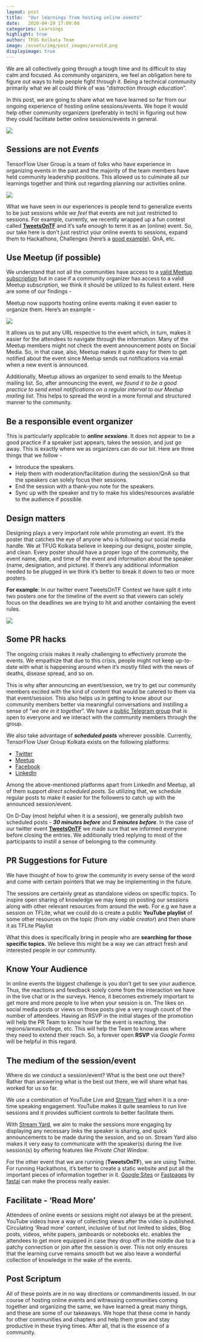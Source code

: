```yaml
---
layout: post
title:  "Our learnings from hosting online events"
date:   2020-04-29 17:00:00
categories: Learnings
highlight: true
author: TFUG Kolkata Team
image: /assets/img/post_images/arnold.png
displayimage: true
---
```

We are all collectively going through a tough time and its difficult to stay calm and focused. As community organizers, we feel an obligation here to figure out ways to help people fight through it. Being a technical community primarily what we all could think of was “*distraction through education*”.

In this post, we are going to share what we have learned so far from our ongoing experience of hosting online sessions/events. We hope it would help other community organizers (preferably in tech) in figuring out how they could facilitate better online sessions/events in general.

![](/assets/img/post_images/arnold.png)

## Sessions are not ***Events***

TensorFlow User Group is a team of folks who have experience in organizing events in the past and the majority of the team members have held community leadership positions. This allowed us to culminate all our learnings together and think out regarding planning our activities online.

![](/assets/img/post_images/session.png)

What we have seen in our experiences is people tend to generalize events to be just sessions while *we feel* that events are not just restricted to sessions. For example, currently, we recently wrapped up a fun contest called **[<span class="underline">TweetsOnTF</span>](https://tfugkol.github.io/tweets-on-tf/)** and it’s safe enough to term it as an (online) event. So, our take here is don’t just restrict your online events to sessions, expand them to Hackathons, Challenges (here’s a [<span class="underline">good example</span>](https://www.meetup.com/en-AU/tfugmumbai/events/269586837/)), QnA, etc.

## Use Meetup (if possible)

We understand that not all the communities have access to a [<span class="underline">valid Meetup subscription</span>](http://meetup.com) but in case if a community organizer has access to a valid Meetup subscription, we think it should be utilized to its fullest extent. Here are some of our findings -

Meetup now supports hosting online events making it even easier to organize them. Here’s an example -

![](/assets/img/post_images/khanh_session.png)

It allows us to put any URL respective to the event which, in turn, makes it easier for the attendees to navigate through the information. Many of the Meetup members might not check the event announcement posts on Social Media. So, in that case, also, Meetup makes it quite easy for them to get notified about the event since Meetup sends out notifications via email when a new event is announced.

Additionally, Meetup allows an organizer to send emails to the Meetup mailing list. So, after announcing the event, *we found it to be a good practice to send email notifications on a regular interval to our Meetup mailing list*. This helps to spread the word in a more formal and structured manner to the community.

## Be a responsible event organizer

This is particularly applicable to ***online sessions***. It does not appear to be a good practice if a speaker just appears, takes the session, and just go away. This is exactly where we as organizers can do our bit. Here are three things that we follow -

- Introduce the speakers.
- Help them with moderation/facilitation during the session/QnA so that the speakers can solely focus their sessions.
- End the session with a thank-you note for the speakers.
- Sync up with the speaker and try to make his slides/resources available to the audience if possible.

## Design matters

Designing plays a very important role while promoting an event. It’s the poster that catches the eye of anyone who is following our social media handle. We at TFUG Kolkata believe in keeping our designs, poster simple, and clean. Every poster should have a proper logo of the community, the event name, date, and time of the event and information about the speaker (name, designation, and picture). If there’s any additional information needed to be plugged in we think it’s better to break it down to two or more posters.

**For example**: In our twitter event TweetsOnTF Contest we have split it into two posters one for the timeline of the event so that viewers can solely focus on the deadlines we are trying to hit and another containing the event rules.

![](/assets/img/post_images/tweets_design.png)

## Some PR hacks

The ongoing crisis makes it really challenging to effectively promote the events. We empathize that due to this crisis, people might not keep up-to-date with what is happening around when it’s mostly filled with the news of deaths, disease spread, and so on.

This is why after announcing an event/session, we try to get our community members excited with the kind of content that would be catered to them via that event/session. This also helps us in getting to know about our community members better via meaningful conversations and instilling a sense of “*we are in it together*”. We have a [<span class="underline">public Telegram group</span>](http://t.me/TFUGKol) that is open to everyone and we interact with the community members through the group.

We also take advantage of ***scheduled posts*** wherever possible. Currently, TensorFlow User Group Kolkata exists on the following platforms:

- [<span class="underline">Twitter</span>](https://twitter.com/TFUGKol)
- [<span class="underline">Meetup</span>](https://www.meetup.com/TFUG-Kol)
- [<span class="underline">Facebook</span>](http://facebook.com/TFUGKol/)
- [<span class="underline">LinkedIn</span>](https://www.linkedin.com/company/tfug-kol/)

Among the above-mentioned platforms apart from LinkedIn and Meetup, all of them support *direct scheduled posts*. So utilizing that, we schedule regular posts to make it easier for the followers to catch up with the announced session/event.

On D-Day (most helpful when it is a session), we generally publish two scheduled posts - ***30 minutes before*** and ***5 minutes before***. In the case of our twitter event [**<span class="underline">TweetsOnTF</span>**](https://tfugkol.github.io/tweets-on-tf/) we made sure that we informed everyone before closing the entries. We additionally tried replying to most of the participants to instill a sense of belonging to the community.

## PR Suggestions for Future

We have thought of how to grow the community in every sense of the word and come with certain pointers that we may be implementing in the future.

The sessions are certainly great as standalone videos on specific topics. To inspire open sharing of knowledge we may keep on posting our sessions along with other relevant resources from around the web. For e.g we have a session on TFLite, what we could do is create a public **YouTube playlist** of some other resources on the topic (from *any viable creator*) and then share it as TFLite Playlist

What this does is specifically bring in people who are **searching for those specific topics.** We believe this might be a way we can attract fresh and interested people in our community.

## Know Your Audience

In online events the biggest challenge is you don’t get to see your audience. Thus, the reactions and feedback solely come from the interaction we have in the live chat or in the surveys. Hence, it becomes extremely important to get more and more people to live when your session is on. The likes on social media posts or views on those posts give a very rough count of the number of attendees. Having an RSVP in the initial stages of the promotion will help the PR Team to know how far the event is reaching, the regions/areas/college, etc. This will help the Team to know areas where they need to extend their reach. So, a forever open **RSVP** via *Google Forms* will be helpful in this regard.

## The medium of the session/event

Where do we conduct a session/event? What is the best one out there? Rather than answering what is the best out there, we will share what has worked for us so far.

We use a combination of YouTube Live and [<span class="underline">Stream Yard</span>](https://streamyard.com/) when it is a one-time speaking engagement. YouTube makes it quite seamless to run live sessions and it provides sufficient controls to better facilitate them.

With [<span class="underline">Stream Yard</span>](https://streamyard.com/), we aim to make the sessions more engaging by displaying any necessary links the speaker is sharing, and quick announcements to be made during the session, and so on. Stream Yard also makes it very easy to communicate with the speaker(s) during the live session(s) by offering features like *Private Chat Window*.

For the other event that we are running (**TweetsOnTF**), we are using Twitter. For running Hackathons, it’s better to create a static website and put all the important pieces of information together in it. [<span class="underline">Google Sites</span>](https://sites.google.com/) or [<span class="underline">Fastpages</span>](https://github.com/fastai/fastpages) by [<span class="underline">fastai</span>](https://www.fast.ai/) can make the process really easier.

## Facilitate - ‘Read More’

Attendees of online events or sessions might not always be at the present. YouTube videos have a way of collecting views after the video is published. Circulating 'Read more' content, inclusive of but not limited to slides, Blog posts, videos, white papers, jamboards or notebooks etc. enables the attendees to get more equipped in case they drop off in the middle due to a patchy connection or join after the session is over. This not only ensures that the learning curve remains smooth but we also leave a wonderful collection of knowledge in the wake of the events.

## Post Scriptum

All of these points are in no way directions or commandments issued. In our course of hosting online events and witnessing communities coming together and organizing the same, we have learned a great many things, and these are some of our takeaways. We hope that these come in handy for other communities and chapters and help them grow and stay productive in these trying times. After all, that is the essence of a community.
